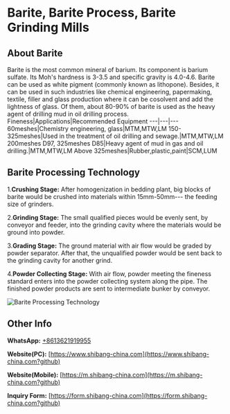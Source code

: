 # Barite, Barite Process, Barite Grinding Mills
## About Barite
Barite is the most common mineral of barium. Its component is barium sulfate. Its Moh's hardness is 3-3.5 and specific gravity is 4.0-4.6. Barite can be used as white pigment (commonly known as lithopone). Besides, it can be used in such industries like chemical engineering, papermaking, textile, filler and glass production where it can be cosolvent and add the lightness of glass. Of them, about 80-90% of barite is used as the heavy agent of drilling mud in oil drilling process.
Fineness|Applications|Recommended Equipment
---|---|---
60meshes|Chemistry engineering, glass|MTM,MTW,LM
150-325meshes|Used in the treatment of oil drilling and sewage.|MTM,MTW,LM
200meshes D97, 325meshes D85|Heavy agent of mud in gas and oil drilling.|MTM,MTW,LM
Above 325meshes|Rubber,plastic,paint|SCM,LUM
## Barite Processing Technology
1.**Crushing Stage:** After homogenization in bedding plant, big blocks of barite would be crushed into materials within 15mm-50mm--- the feeding size of grinders.

2.**Grinding Stage:** The small qualified pieces would be evenly sent, by conveyor and feeder, into the grinding cavity where the materials would be ground into powder.

3.**Grading Stage:** The ground material with air flow would be graded by powder separator. After that, the unqualified powder would be sent back to the grinding cavity for another grind.

4.**Powder Collecting Stage:** With air flow, powder meeting the fineness standard enters into the powder collecting system along the pipe. The finished powder products are sent to intermediate bunker by conveyor.

![Barite Processing Technology](https://static.sbmchina.com/images/business/mill/lm-liuchengtu.jpg)

## Other Info
**WhatsApp:**  [+8613621919955](https://whatsapp.shibangsoft.com/WhatsApp.php)

**Website(PC):** [https://www.shibang-china.com](https://www.shibang-china.com?github)

**Website(Mobile):** [https://m.shibang-china.com](https://m.shibang-china.com?github)

**Inquiry Form:** [https://form.shibang-china.com](https://form.shibang-china.com?github)
